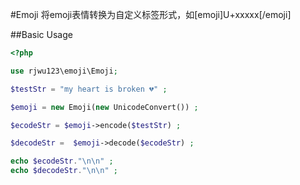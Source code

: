 #Emoji
将emoji表情转换为自定义标签形式，如[emoji]U+xxxxx[/emoji]

##Basic Usage

```php
<?php

use rjwu123\emoji\Emoji;

$testStr = "my heart is broken 💔" ;

$emoji = new Emoji(new UnicodeConvert()) ;

$ecodeStr = $emoji->encode($testStr) ;

$decodeStr =  $emoji->decode($ecodeStr) ;

echo $ecodeStr."\n\n" ;
echo $decodeStr."\n\n" ;

```



